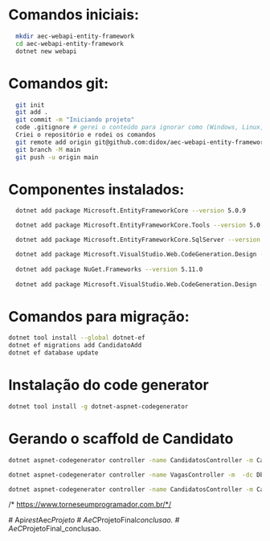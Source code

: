 # Comandos iniciais:
``` bash
  mkdir aec-webapi-entity-framework
  cd aec-webapi-entity-framework
  dotnet new webapi
```

# Comandos git:
``` bash
  git init
  git add .
  git commit -m "Iniciando projeto"
  code .gitignore # gerei o conteúdo para ignorar como (Windows, Linux, Mac, DotnetCore, VisualStudioCore) no link: https://www.toptal.com/developers/gitignore
  Criei o repositório e rodei os comandos
  git remote add origin git@github.com:didox/aec-webapi-entity-framework.git
  git branch -M main
  git push -u origin main
```

# Componentes instalados:
``` bash
  dotnet add package Microsoft.EntityFrameworkCore --version 5.0.9

  dotnet add package Microsoft.EntityFrameworkCore.Tools --version 5.0.9

  dotnet add package Microsoft.EntityFrameworkCore.SqlServer --version 5.0.9

  dotnet add package Microsoft.VisualStudio.Web.CodeGeneration.Design --version 5.0.2
  
  dotnet add package NuGet.Frameworks --version 5.11.0
  
  dotnet add package Microsoft.VisualStudio.Web.CodeGeneration.Design --version 5.0.2
```

# Comandos para migração:
``` bash
dotnet tool install --global dotnet-ef
dotnet ef migrations add CandidatoAdd
dotnet ef database update
```

# Instalação do code generator
``` bash
dotnet tool install -g dotnet-aspnet-codegenerator
```

# Gerando o scaffold de Candidato
``` bash
dotnet aspnet-codegenerator controller -name CandidatosController -m Candidato -dc DbContexto --relativeFolderPath Controllers

dotnet aspnet-codegenerator controller -name VagasController -m  -dc DbContexto --relativeFolderPath Controllers

dotnet aspnet-codegenerator controller -name CandidatosController -m Candidatos -dc DbContexto --relativeFolderPath Controllers --useDefaultLayout

```
/* https://www.torneseumprogramador.com.br/*/

#   A p i _ r e s t _ A e c _ P r o j e t o  
 #   A e C _ P r o j e t o F i n a l _ c o n c l u s a o .  
 #   A e C _ P r o j e t o F i n a l _ c o n c l u s a o .  
 